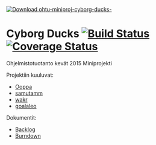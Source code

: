 [![Download ohtu-miniproj-cyborg-ducks-](https://a.fsdn.com/con/app/sf-download-button)](https://sourceforge.net/projects/ohtuminiprojcyborgducks/files/latest/download)
# Cyborg Ducks [![Build Status](https://travis-ci.org/Ooppa/ohtu-miniproj-cyborg-ducks-.svg)](https://travis-ci.org/Ooppa/ohtu-miniproj-cyborg-ducks-) [![Coverage Status](https://coveralls.io/repos/Ooppa/ohtu-miniproj-cyborg-ducks-/badge.svg?branch=master)](https://coveralls.io/r/Ooppa/ohtu-miniproj-cyborg-ducks-?branch=master)
Ohjelmistotuotanto kevät 2015 Miniprojekti

Projektiin kuuluvat:
* [Ooppa](https://github.com/Ooppa)
* [samutamm](https://github.com/samutamm)
* [wakr](https://github.com/wakr)
* [goalaleo](https://github.com/goalaleo)


Dokumentit:
* [Backlog](https://trello.com/b/tS8tf010/cyborg-ducks)
* [Burndown](https://docs.google.com/spreadsheets/d/1qPd8qaQYev4x2YJNMHeP2SSYDPlNjsK7Se7ehJQST1E/edit?usp=sharing)
